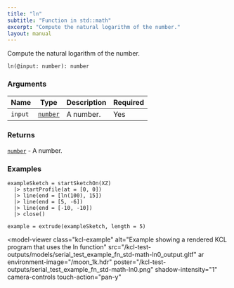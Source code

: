 ```yaml
---
title: "ln"
subtitle: "Function in std::math"
excerpt: "Compute the natural logarithm of the number."
layout: manual
---
```


Compute the natural logarithm of the number.

```kcl
ln(@input: number): number
```



### Arguments

| Name | Type | Description | Required |
|----------|------|-------------|----------|
| `input` | [`number`](/docs/kcl-std/types/std-types-number) | A number. | Yes |

### Returns

[`number`](/docs/kcl-std/types/std-types-number) - A number.


### Examples

```kcl
exampleSketch = startSketchOn(XZ)
  |> startProfile(at = [0, 0])
  |> line(end = [ln(100), 15])
  |> line(end = [5, -6])
  |> line(end = [-10, -10])
  |> close()

example = extrude(exampleSketch, length = 5)

```


<model-viewer
  class="kcl-example"
  alt="Example showing a rendered KCL program that uses the ln function"
  src="/kcl-test-outputs/models/serial_test_example_fn_std-math-ln0_output.gltf"
  ar
  environment-image="/moon_1k.hdr"
  poster="/kcl-test-outputs/serial_test_example_fn_std-math-ln0.png"
  shadow-intensity="1"
  camera-controls
  touch-action="pan-y"
>
</model-viewer>


